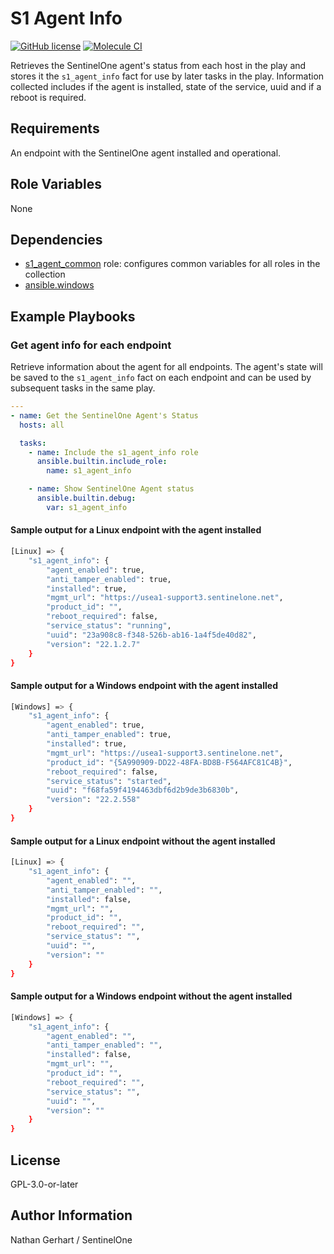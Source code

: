 # S1 Agent Info

[![GitHub license](https://badgen.net/github/license/s1-nathangerhart/ansible_collection_s1agent)](https://github.com/s1-nathangerhart/ansible_collection_s1agent/blob/main/LICENSE)
[![Molecule CI](https://github.com/s1-nathangerhart/ansible_collection_s1agent/actions/workflows/s1_agent_info.yml/badge.svg)](https://github.com/s1-nathangerhart/ansible_collection_s1agent/actions/workflows/s1_agent_info.yml)

Retrieves the SentinelOne agent's status from each host in the play and stores it the `s1_agent_info` fact for use by later tasks in the play. Information collected includes if the agent is installed, state of the service, uuid and if a reboot is required.

## Requirements

An endpoint with the SentinelOne agent installed and operational.

## Role Variables

None

## Dependencies

* [s1_agent_common](../s1_agent_common/) role: configures common variables for all roles in the collection
* [ansible.windows](https://docs.ansible.com/ansible/latest/collections/ansible/windows/index.html)

## Example Playbooks

### Get agent info for each endpoint

Retrieve information about the agent for all endpoints. The agent's state will be saved to the `s1_agent_info` fact on each endpoint and can be used by subsequent tasks in the same play.

```yaml
---
- name: Get the SentinelOne Agent's Status
  hosts: all

  tasks:
    - name: Include the s1_agent_info role
      ansible.builtin.include_role:
        name: s1_agent_info

    - name: Show SentinelOne Agent status
      ansible.builtin.debug:
        var: s1_agent_info
```

#### Sample output for a Linux endpoint with the agent installed

```bash
[Linux] => {
    "s1_agent_info": {
        "agent_enabled": true,
        "anti_tamper_enabled": true,
        "installed": true,
        "mgmt_url": "https://usea1-support3.sentinelone.net",
        "product_id": "",
        "reboot_required": false,
        "service_status": "running",
        "uuid": "23a908c8-f348-526b-ab16-1a4f5de40d82",
        "version": "22.1.2.7"
    }
}
```

#### Sample output for a Windows endpoint with the agent installed

```bash
[Windows] => {
    "s1_agent_info": {
        "agent_enabled": true,
        "anti_tamper_enabled": true,
        "installed": true,
        "mgmt_url": "https://usea1-support3.sentinelone.net",
        "product_id": "{5A990909-DD22-48FA-BD8B-F564AFC81C4B}",
        "reboot_required": false,
        "service_status": "started",
        "uuid": "f68fa59f4194463dbf6d2b9de3b6830b",
        "version": "22.2.558"
    }
}
```

#### Sample output for a Linux endpoint without the agent installed

```bash
[Linux] => {
    "s1_agent_info": {
        "agent_enabled": "",
        "anti_tamper_enabled": "",
        "installed": false,
        "mgmt_url": "",
        "product_id": "",
        "reboot_required": "",
        "service_status": "",
        "uuid": "",
        "version": ""
    }
}
```

#### Sample output for a Windows endpoint without the agent installed

```bash
[Windows] => {
    "s1_agent_info": {
        "agent_enabled": "",
        "anti_tamper_enabled": "",
        "installed": false,
        "mgmt_url": "",
        "product_id": "",
        "reboot_required": "",
        "service_status": "",
        "uuid": "",
        "version": ""
    }
}
```

## License

GPL-3.0-or-later

## Author Information

Nathan Gerhart / SentinelOne
